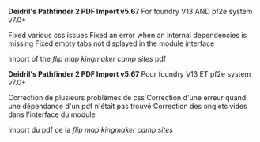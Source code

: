 **Deidril's Pathfinder 2 PDF Import v5.67**
For foundry V13 AND pf2e system v7.0+

Fixed various css issues
Fixed an error when an internal dependencies is missing
Fixed empty tabs not displayed in the module interface

Import of the *flip map kingmaker camp sites* pdf

**Deidril's Pathfinder 2 PDF Import v5.67**
Pour foundry V13 ET pf2e system v7.0+

Correction de plusieurs problèmes de css
Correction d'une erreur quand une dépendance d'un pdf n'était pas trouvé
Correction des onglets vides dans l'interface du module

Import du pdf de la *flip map kingmaker camp sites*

